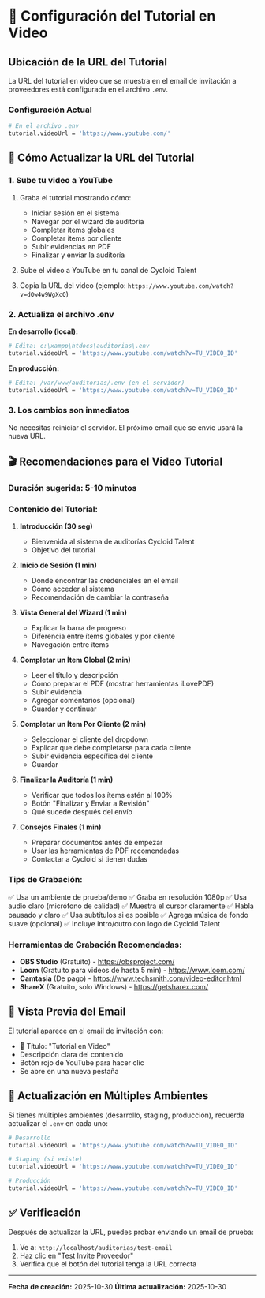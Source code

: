# 🎥 Configuración del Tutorial en Video

## Ubicación de la URL del Tutorial

La URL del tutorial en video que se muestra en el email de invitación a proveedores está configurada en el archivo `.env`.

### Configuración Actual

```bash
# En el archivo .env
tutorial.videoUrl = 'https://www.youtube.com/'
```

## 📝 Cómo Actualizar la URL del Tutorial

### 1. Sube tu video a YouTube

1. Graba el tutorial mostrando cómo:
   - Iniciar sesión en el sistema
   - Navegar por el wizard de auditoría
   - Completar ítems globales
   - Completar ítems por cliente
   - Subir evidencias en PDF
   - Finalizar y enviar la auditoría

2. Sube el video a YouTube en tu canal de Cycloid Talent

3. Copia la URL del video (ejemplo: `https://www.youtube.com/watch?v=dQw4w9WgXcQ`)

### 2. Actualiza el archivo .env

**En desarrollo (local):**
```bash
# Edita: c:\xampp\htdocs\auditorias\.env
tutorial.videoUrl = 'https://www.youtube.com/watch?v=TU_VIDEO_ID'
```

**En producción:**
```bash
# Edita: /var/www/auditorias/.env (en el servidor)
tutorial.videoUrl = 'https://www.youtube.com/watch?v=TU_VIDEO_ID'
```

### 3. Los cambios son inmediatos

No necesitas reiniciar el servidor. El próximo email que se envíe usará la nueva URL.

## 🎬 Recomendaciones para el Video Tutorial

### Duración sugerida: 5-10 minutos

### Contenido del Tutorial:

1. **Introducción (30 seg)**
   - Bienvenida al sistema de auditorías Cycloid Talent
   - Objetivo del tutorial

2. **Inicio de Sesión (1 min)**
   - Dónde encontrar las credenciales en el email
   - Cómo acceder al sistema
   - Recomendación de cambiar la contraseña

3. **Vista General del Wizard (1 min)**
   - Explicar la barra de progreso
   - Diferencia entre ítems globales y por cliente
   - Navegación entre ítems

4. **Completar un Ítem Global (2 min)**
   - Leer el título y descripción
   - Cómo preparar el PDF (mostrar herramientas iLovePDF)
   - Subir evidencia
   - Agregar comentarios (opcional)
   - Guardar y continuar

5. **Completar un Ítem Por Cliente (2 min)**
   - Seleccionar el cliente del dropdown
   - Explicar que debe completarse para cada cliente
   - Subir evidencia específica del cliente
   - Guardar

6. **Finalizar la Auditoría (1 min)**
   - Verificar que todos los ítems estén al 100%
   - Botón "Finalizar y Enviar a Revisión"
   - Qué sucede después del envío

7. **Consejos Finales (1 min)**
   - Preparar documentos antes de empezar
   - Usar las herramientas de PDF recomendadas
   - Contactar a Cycloid si tienen dudas

### Tips de Grabación:

✅ Usa un ambiente de prueba/demo
✅ Graba en resolución 1080p
✅ Usa audio claro (micrófono de calidad)
✅ Muestra el cursor claramente
✅ Habla pausado y claro
✅ Usa subtítulos si es posible
✅ Agrega música de fondo suave (opcional)
✅ Incluye intro/outro con logo de Cycloid Talent

### Herramientas de Grabación Recomendadas:

- **OBS Studio** (Gratuito) - https://obsproject.com/
- **Loom** (Gratuito para videos de hasta 5 min) - https://www.loom.com/
- **Camtasia** (De pago) - https://www.techsmith.com/video-editor.html
- **ShareX** (Gratuito, solo Windows) - https://getsharex.com/

## 📧 Vista Previa del Email

El tutorial aparece en el email de invitación con:

- 🎥 Título: "Tutorial en Video"
- Descripción clara del contenido
- Botón rojo de YouTube para hacer clic
- Se abre en una nueva pestaña

## 🔄 Actualización en Múltiples Ambientes

Si tienes múltiples ambientes (desarrollo, staging, producción), recuerda actualizar el `.env` en cada uno:

```bash
# Desarrollo
tutorial.videoUrl = 'https://www.youtube.com/watch?v=TU_VIDEO_ID'

# Staging (si existe)
tutorial.videoUrl = 'https://www.youtube.com/watch?v=TU_VIDEO_ID'

# Producción
tutorial.videoUrl = 'https://www.youtube.com/watch?v=TU_VIDEO_ID'
```

## ✅ Verificación

Después de actualizar la URL, puedes probar enviando un email de prueba:

1. Ve a: `http://localhost/auditorias/test-email`
2. Haz clic en "Test Invite Proveedor"
3. Verifica que el botón del tutorial tenga la URL correcta

---

**Fecha de creación:** 2025-10-30
**Última actualización:** 2025-10-30
